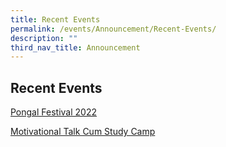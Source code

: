 ```yaml
---
title: Recent Events
permalink: /events/Announcement/Recent-Events/
description: ""
third_nav_title: Announcement
---
```

## Recent Events

[Pongal Festival 2022](https://staging.d2uldb6hpe0xwq.amplifyapp.com/events/2022/Pongal-Festival-2022/)

[Motivational Talk Cum Study Camp](https://staging.d2uldb6hpe0xwq.amplifyapp.com/events/2022/Motivational-Talk-Study-Camp/)

